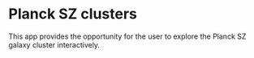 # Planck SZ clusters

This app provides the opportunity for the user to explore the Planck SZ galaxy cluster interactively.

